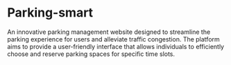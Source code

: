 # Parking-smart
An innovative parking management website designed to streamline the parking experience for users and alleviate traffic congestion. The platform aims to provide a user-friendly interface that allows individuals to efficiently choose and reserve parking spaces for specific time slots.
